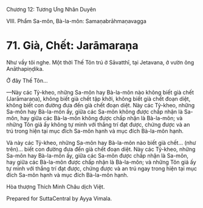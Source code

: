  

Chương 12: Tương Ưng Nhân Duyên

VIII. Phẩm Sa-môn, Bà-la-môn: Samaṇabrāhmaṇavagga

# 71\. Già, Chết: Jarāmaraṇa

Như vầy tôi nghe. Một thời Thế Tôn trú ở Sāvatthī, tại Jetavana, ở vườn ông Anāthapiṇḍika.

Ở đây Thế Tôn…

—Này các Tỷ-kheo, những Sa-môn hay Bà-la-môn nào không biết già chết (Jarāmaraṇa), không biết già chết tập khởi, không biết già chết đoạn diệt, không biết con đường đưa đến già chết đoạn diệt. Này các Tỷ-kheo, những Sa-môn hay Bà-la-môn ấy, giữa các Sa-môn không được chấp nhận là Sa-môn, hay giữa các Bà-la-môn không được chấp nhận là Bà-la-môn; và những Tôn giả ấy không tự mình với thắng trí đạt được, chứng được và an trú trong hiện tại mục đích Sa-môn hạnh và mục đích Bà-la-môn hạnh.

Và này các Tỷ-kheo, những Sa-môn hay Bà-la-môn nào biết già chết… (như trên)… biết con đường đưa đến già chết đoạn diệt. Này các Tỷ-kheo, những Sa-môn hay Bà-la-môn ấy, giữa các Sa-môn được chấp nhận là Sa-môn, hay giữa các Bà-la-môn được chấp nhận là Bà-la-môn; và những Tôn giả ấy tự mình với thắng trí đạt được, chứng được và an trú ngay trong hiện tại mục đích Sa-môn hạnh và mục đích Bà-la-môn hạnh.

Hòa thượng Thích Minh Châu dịch Việt.

Prepared for SuttaCentral by Ayya Vimala.